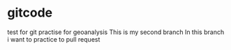 # gitcode
test for git practise for geoanalysis 
This is my second branch 
In this branch i want to practice to pull request


